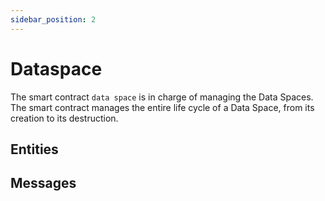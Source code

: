 ```yaml
---
sidebar_position: 2
---
```


# Dataspace

The smart contract `data space` is in charge of managing the Data Spaces. The smart contract manages the entire life cycle of a Data Space, from its creation to its destruction.

## Entities

## Messages
